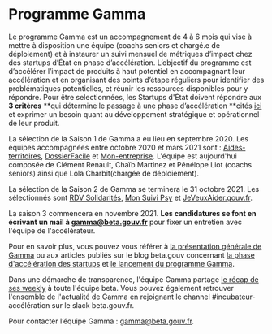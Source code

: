 # Programme Gamma

Le programme Gamma est un accompagnement de 4 à 6 mois qui vise à mettre à disposition une équipe (coachs seniors et chargé.e de déploiement) et à instaurer un suivi mensuel de métriques d’impact chez des startups d’État en phase d’accélération. L’objectif du programme est d’accélérer l’impact de produits à haut potentiel en accompagnant leur accélération et en organisant des points d’étape réguliers pour identifier des problématiques potentielles, et réunir les ressources disponibles pour y répondre. Pour être selectionnées, les Startups d'État doivent répondre aux **3 critères** **qui détermine le passage à une phase d’accélération **cités [ici](./) et exprimer un besoin quant au développement stratégique et opérationnel de leur produit.

La sélection de la Saison 1 de Gamma a eu lieu en septembre 2020. Les équipes accompagnées entre octobre 2020 et mars 2021 sont : [Aides-territoires](https://aides-territoires.beta.gouv.fr), [DossierFacile](https://dossierfacile.fr) et [Mon-entreprise](https://mon-entreprise.fr). L'équipe est aujourd'hui composée de Clément Renault, Chaïb Martinez et Pénélope Liot (coachs seniors) ainsi que Lola Charbit(chargée de déploiement).

La sélection de la Saison 2 de Gamma se terminera le 31 octobre 2021. Les sélectionnés sont [RDV Solidarités](https://www.rdv-solidarites.fr), [Mon Suivi Psy](https://monsuivipsy.fabrique.social.gouv.fr) et [JeVeuxAider.gouv.fr](https://www.jeveuxaider.gouv.fr).

La saison 3 commencera en novembre 2021. **Les candidatures se font en écrivant un mail à gamma@beta.gouv.fr** pour fixer un entretien avec l'équipe de l'accélérateur.

Pour en savoir plus, vous pouvez vous référer à [la présentation générale de Gamma](https://docs.google.com/presentation/d/14wInaKcd2gn9sU0bzlGSrtALq2BwLxdHAZOxh_kM9b8/edit?usp=sharing) ou aux articles publiés sur le blog beta.gouv concernant [la phase d'accélération des startups](https://blog.beta.gouv.fr/dinsic/2020/08/20/acceleration-des-startups-d-etat-d-un-retour-d-experience-a-l-experimentation-d-un-programme-d-accompagnement-cible-1/) et [le lancement du programme Gamma](https://blog.beta.gouv.fr/dinsic/2020/11/23/acceleration-des-startups-d-etat-retour-sur-le-lancement-du-programme-d-accompagnement-gamma-1/).

Dans une démarche de transparence, l'équipe Gamma partage [le récap de ses weekly](https://drive.google.com/drive/folders/1MK7Tt0fSe_Q10GwRxSb03C6XdwBmPwNV) à toute l'équipe beta. Vous pouvez également retrouver l'ensemble de l'actualité de Gamma en rejoignant le channel #incubateur-accélération sur le slack beta.gouv.fr.

Pour contacter l’équipe Gamma : gamma@beta.gouv.fr.
